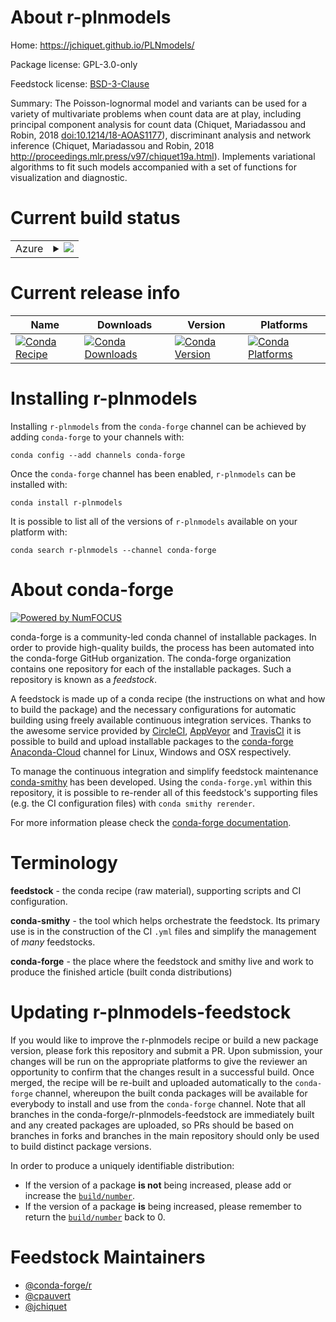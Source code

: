 About r-plnmodels
=================

Home: https://jchiquet.github.io/PLNmodels/

Package license: GPL-3.0-only

Feedstock license: [BSD-3-Clause](https://github.com/conda-forge/r-plnmodels-feedstock/blob/master/LICENSE.txt)

Summary: The Poisson-lognormal model and variants can be used for a variety of multivariate problems when count data are at play, including principal component analysis for count data (Chiquet, Mariadassou and Robin, 2018 <doi:10.1214/18-AOAS1177>), discriminant analysis and network inference (Chiquet, Mariadassou and Robin, 2018 <http://proceedings.mlr.press/v97/chiquet19a.html>). Implements variational algorithms to fit such models accompanied with a set of functions for visualization and diagnostic.

Current build status
====================


<table>
    
  <tr>
    <td>Azure</td>
    <td>
      <details>
        <summary>
          <a href="https://dev.azure.com/conda-forge/feedstock-builds/_build/latest?definitionId=11062&branchName=master">
            <img src="https://dev.azure.com/conda-forge/feedstock-builds/_apis/build/status/r-plnmodels-feedstock?branchName=master">
          </a>
        </summary>
        <table>
          <thead><tr><th>Variant</th><th>Status</th></tr></thead>
          <tbody><tr>
              <td>linux_64_r_base3.6</td>
              <td>
                <a href="https://dev.azure.com/conda-forge/feedstock-builds/_build/latest?definitionId=11062&branchName=master">
                  <img src="https://dev.azure.com/conda-forge/feedstock-builds/_apis/build/status/r-plnmodels-feedstock?branchName=master&jobName=linux&configuration=linux_64_r_base3.6" alt="variant">
                </a>
              </td>
            </tr><tr>
              <td>linux_64_r_base4.0</td>
              <td>
                <a href="https://dev.azure.com/conda-forge/feedstock-builds/_build/latest?definitionId=11062&branchName=master">
                  <img src="https://dev.azure.com/conda-forge/feedstock-builds/_apis/build/status/r-plnmodels-feedstock?branchName=master&jobName=linux&configuration=linux_64_r_base4.0" alt="variant">
                </a>
              </td>
            </tr><tr>
              <td>osx_64_r_base3.6</td>
              <td>
                <a href="https://dev.azure.com/conda-forge/feedstock-builds/_build/latest?definitionId=11062&branchName=master">
                  <img src="https://dev.azure.com/conda-forge/feedstock-builds/_apis/build/status/r-plnmodels-feedstock?branchName=master&jobName=osx&configuration=osx_64_r_base3.6" alt="variant">
                </a>
              </td>
            </tr><tr>
              <td>osx_64_r_base4.0</td>
              <td>
                <a href="https://dev.azure.com/conda-forge/feedstock-builds/_build/latest?definitionId=11062&branchName=master">
                  <img src="https://dev.azure.com/conda-forge/feedstock-builds/_apis/build/status/r-plnmodels-feedstock?branchName=master&jobName=osx&configuration=osx_64_r_base4.0" alt="variant">
                </a>
              </td>
            </tr><tr>
              <td>win_64_r_base3.6</td>
              <td>
                <a href="https://dev.azure.com/conda-forge/feedstock-builds/_build/latest?definitionId=11062&branchName=master">
                  <img src="https://dev.azure.com/conda-forge/feedstock-builds/_apis/build/status/r-plnmodels-feedstock?branchName=master&jobName=win&configuration=win_64_r_base3.6" alt="variant">
                </a>
              </td>
            </tr><tr>
              <td>win_64_r_base4.0</td>
              <td>
                <a href="https://dev.azure.com/conda-forge/feedstock-builds/_build/latest?definitionId=11062&branchName=master">
                  <img src="https://dev.azure.com/conda-forge/feedstock-builds/_apis/build/status/r-plnmodels-feedstock?branchName=master&jobName=win&configuration=win_64_r_base4.0" alt="variant">
                </a>
              </td>
            </tr>
          </tbody>
        </table>
      </details>
    </td>
  </tr>
</table>

Current release info
====================

| Name | Downloads | Version | Platforms |
| --- | --- | --- | --- |
| [![Conda Recipe](https://img.shields.io/badge/recipe-r--plnmodels-green.svg)](https://anaconda.org/conda-forge/r-plnmodels) | [![Conda Downloads](https://img.shields.io/conda/dn/conda-forge/r-plnmodels.svg)](https://anaconda.org/conda-forge/r-plnmodels) | [![Conda Version](https://img.shields.io/conda/vn/conda-forge/r-plnmodels.svg)](https://anaconda.org/conda-forge/r-plnmodels) | [![Conda Platforms](https://img.shields.io/conda/pn/conda-forge/r-plnmodels.svg)](https://anaconda.org/conda-forge/r-plnmodels) |

Installing r-plnmodels
======================

Installing `r-plnmodels` from the `conda-forge` channel can be achieved by adding `conda-forge` to your channels with:

```
conda config --add channels conda-forge
```

Once the `conda-forge` channel has been enabled, `r-plnmodels` can be installed with:

```
conda install r-plnmodels
```

It is possible to list all of the versions of `r-plnmodels` available on your platform with:

```
conda search r-plnmodels --channel conda-forge
```


About conda-forge
=================

[![Powered by NumFOCUS](https://img.shields.io/badge/powered%20by-NumFOCUS-orange.svg?style=flat&colorA=E1523D&colorB=007D8A)](http://numfocus.org)

conda-forge is a community-led conda channel of installable packages.
In order to provide high-quality builds, the process has been automated into the
conda-forge GitHub organization. The conda-forge organization contains one repository
for each of the installable packages. Such a repository is known as a *feedstock*.

A feedstock is made up of a conda recipe (the instructions on what and how to build
the package) and the necessary configurations for automatic building using freely
available continuous integration services. Thanks to the awesome service provided by
[CircleCI](https://circleci.com/), [AppVeyor](https://www.appveyor.com/)
and [TravisCI](https://travis-ci.com/) it is possible to build and upload installable
packages to the [conda-forge](https://anaconda.org/conda-forge)
[Anaconda-Cloud](https://anaconda.org/) channel for Linux, Windows and OSX respectively.

To manage the continuous integration and simplify feedstock maintenance
[conda-smithy](https://github.com/conda-forge/conda-smithy) has been developed.
Using the ``conda-forge.yml`` within this repository, it is possible to re-render all of
this feedstock's supporting files (e.g. the CI configuration files) with ``conda smithy rerender``.

For more information please check the [conda-forge documentation](https://conda-forge.org/docs/).

Terminology
===========

**feedstock** - the conda recipe (raw material), supporting scripts and CI configuration.

**conda-smithy** - the tool which helps orchestrate the feedstock.
                   Its primary use is in the construction of the CI ``.yml`` files
                   and simplify the management of *many* feedstocks.

**conda-forge** - the place where the feedstock and smithy live and work to
                  produce the finished article (built conda distributions)


Updating r-plnmodels-feedstock
==============================

If you would like to improve the r-plnmodels recipe or build a new
package version, please fork this repository and submit a PR. Upon submission,
your changes will be run on the appropriate platforms to give the reviewer an
opportunity to confirm that the changes result in a successful build. Once
merged, the recipe will be re-built and uploaded automatically to the
`conda-forge` channel, whereupon the built conda packages will be available for
everybody to install and use from the `conda-forge` channel.
Note that all branches in the conda-forge/r-plnmodels-feedstock are
immediately built and any created packages are uploaded, so PRs should be based
on branches in forks and branches in the main repository should only be used to
build distinct package versions.

In order to produce a uniquely identifiable distribution:
 * If the version of a package **is not** being increased, please add or increase
   the [``build/number``](https://conda.io/docs/user-guide/tasks/build-packages/define-metadata.html#build-number-and-string).
 * If the version of a package **is** being increased, please remember to return
   the [``build/number``](https://conda.io/docs/user-guide/tasks/build-packages/define-metadata.html#build-number-and-string)
   back to 0.

Feedstock Maintainers
=====================

* [@conda-forge/r](https://github.com/conda-forge/r/)
* [@cpauvert](https://github.com/cpauvert/)
* [@jchiquet](https://github.com/jchiquet/)

